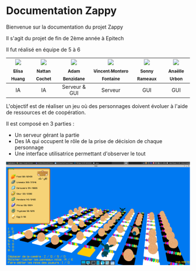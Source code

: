 # Documentation Zappy

Bienvenue sur la documentation du projet Zappy

Il s'agit du projet de fin de 2ème année à Epitech

Il fut réalisé en équipe de 5 à 6

| [<img src="https://github.com/Ghost8-0-8.png?size=85" width=85><br><sub>Elisa Huang</sub><br>](https://github.com/Ghost8-0-8) | [<img src="https://github.com/NattanCochet.png?size=85" width=85><br><sub>Nattan Cochet</sub>](https://github.com/NattanCochet) | [<img src="https://github.com/quidamzx.png?size=85" width=85><br><sub>Adam Benzidane</sub>](https://github.com/quidamzx) | [<img src="https://github.com/priax.png?size=85" width=85><br><sub>Vincent Montero Fontaine</sub>](https://github.com/Priax) | [<img src="https://github.com/Sonny-Rameaux.png?size=85" width=85><br><sub>Sonny Rameaux</sub>](https://github.com/Sonny-Rameaux) | [<img src="https://github.com/Anagon1803.png?size=85" width=85><br><sub>Anaëlle Urbon</sub>](https://github.com/Anagon1803) |
| :---: | :---: | :---: | :---: | :---: | :---: |
| IA | IA | Serveur & GUI | Serveur | GUI | GUI |


L'objectif est de réaliser un jeu où des personnages doivent évoluer à l'aide de ressources et de coopération.

Il est composé en 3 parties :

- Un serveur gérant la partie
- Des IA qui occupent le rôle de la prise de décision de chaque personnage
- Une interface utilisatrice permettant d'observer le tout

![](gui.png)